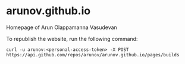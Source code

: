 # arunov.github.io
Homepage of Arun Olappamanna Vasudevan

To republish the website, run the following command:

```
curl -u arunov:<personal-access-token> -X POST https://api.github.com/repos/arunov/arunov.github.io/pages/builds
```
